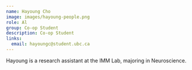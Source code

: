 ```yaml
---
name: Hayoung Cho
image: images/hayoung-people.png
role: Al
group: Co-op Student
description: Co-op Student
links:
  email: hayoungc@student.ubc.ca
---
```


Hayoung is a research assistant at the IMM Lab, majoring in Neuroscience.

